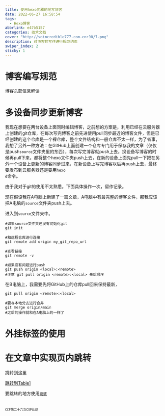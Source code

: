 ```yaml
---
title: 使用hexo优雅的地写博客
date: 2022-06-27 16:58:54
tags: 
  - Hexo博客
abbrlink: e47b5157
categories: 技术文档
cover: "http://soincredible777.com.cn:90/7.png"
description: 对博客的写作进行规范约束
swiper_index: 2
sticky: 1
---
```




# 博客编写规范

博客头部信息解读



# 多设备同步更新博客



我现在想要在两台设备上面同时编辑博客，之前想的方案是，利用已经在云服务器上创建的git仓库，在每次写完博客之前先进使用pull同步最近的博客文件，但是已经创建的这个仓库是一个裸仓库，整个文件结构和一般仓库不太一样，为了省事，我想了另外一种方法：在GitHub上面创建一个仓库专门用于保存我的文章（仅仅是push<code>source</code>文件夹里的东西），每次写完博客就push上去，换设备写博客的时候再pull下来，都将整个hexo文件夹push上去，在新的设备上面先pull一下把在另外一个设备上更新的博客同步过来，在新设备上写完博客以后再push上去，最终要发布到云服务器还是要用<code>hexo d</code>命令。

由于我对于git的使用不太熟悉，下面具体操作一次，留作记录。

现在假设我在A电脑上新建了一篇文章，A电脑中有最完整的博客文件，那我应该把A电脑的<code>source</code>文件夹push上去。

进入到<code>source</code>文件夹中。

```shell
#如果source文件夹还没有初始化git
git init

#和远程仓库进行连接
git remote add origin my_git_repo_url

#查看链接
git remote -v

#如果没有问题进行push
git push origin <local>:<remote>
#注意 git pull origin <remote>:<local> 先后顺序

```

在B电脑上，我需要先将GitHub上的仓库pull回来保持最新，

```shell
git pull origin <remote>:<local>

#要与本地分支进行合并
git merge origin/main
#之后的操作就和在A电脑上的一样了

```

# 外挂标签的使用





# 在文章中实现页内跳转

<a id = "table">跳转到这里</a>







[跳转到Table1](#table)













































































要跳转的地方使用<code>[跳转](#这里要一样)<code>

CCF第二十六次CSP认证

